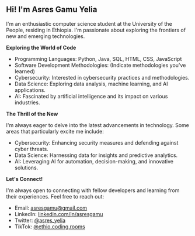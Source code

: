 ## Hi! I'm **Asres Gamu Yelia**

I'm an enthusiastic computer science student at the University of the People, residing in Ethiopia. I'm passionate about exploring the frontiers of new and emerging technologies.

**Exploring the World of Code**

- Programming Languages: Python, Java, SQL, HTML, CSS, JavaScript
- Software Development Methodologies: (Indicate methodologies you've learned)
- Cybersecurity: Interested in cybersecurity practices and methodologies.
- Data Science: Exploring data analysis, machine learning, and AI applications.
- AI: Fascinated by artificial intelligence and its impact on various industries.

**The Thrill of the New**

I'm always eager to delve into the latest advancements in technology. Some areas that particularly excite me include:

- Cybersecurity: Enhancing security measures and defending against cyber threats.
- Data Science: Harnessing data for insights and predictive analytics.
- AI: Leveraging AI for automation, decision-making, and innovative solutions.

**Let's Connect!**

I'm always open to connecting with fellow developers and learning from their experiences. Feel free to reach out:

- Email: asresgamu@gmail.com
- LinkedIn: [linkedin.com/in/asresgamu](https://www.linkedin.com/in/asresgamu)
- Twitter: [@asres_yelia](https://twitter.com/asres_yelia)
- TikTok: [@ethio.coding.rooms](https://www.tiktok.com/@ethio.coding.rooms)


